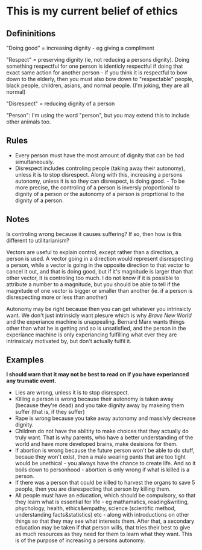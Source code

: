 # This is my current belief of ethics

## Defininitions

"Doing good" = increasing dignity - eg giving a compliment

"Respect" = preserving dignity (ie, not reducing a persons dignity). Doing something respectful for one person is identicly respectful if doing that exact same action for another person - if you think it is respectful to bow down to the elderly, then you must also bow down to "respectable" people, black people, children, asians, and normal people. (I'm joking, they are all normal)

"Disrespect" = reducing dignity of a person

"Person": I'm using the word "person", but you may extend this to include other animals too.

## Rules

* Every person must have the most amount of dignity that can be had simultaneously.
* Disrespect includes controling people (taking away their autonomy), unless it is to stop disrespect. Along with this, increasing a persons autonomy, unless it is so they can disrespect, is doing good.
        - To be more precise, the controling of a person is inversly proportional to dignity of a person *or* the autonomy of a person is proprtional to the dignity of a person.

## Notes

Is controling wrong because it causes suffering? If so, then how is this different to utilitarianism?

Vectors are useful to explain control, except rather than a direction, a person is used. A vector going in a direction would represent disrespecting a person, while a vector is going in the opposite direction to that vector to cancel it out, and that is doing good, but if it's magnitude is larger than that other vector, it is controling too much. I do not know if it is possible to attribute a number to a magnitude, but you should be able to tell if the magnitude of one vector is bigger or smaller than another (ie. if a person is disrespecting more or less than another)

Autonomy may be right because then you can get whatever you intrinsicly want. We don't just intrinsicly want plesure which is why *Brave New World* and the experiance machine is unappealing. Bernard Marx wants things other than what he is getting and so is unsatisfied, and the person in the experiance machine is only experiancing fulfilling what ever they are intrinsicaly motivated by, but don't actually fulfil it.

## Examples

**I should warn that it may not be best to read on if you have experianced any trumatic event.**

* Lies are wrong, unless it is to stop disrespect.
* Killing a person is wrong because their autonomy is taken away (because they're dead) and you take dignity away by makeing them suffer (that is, if they suffer)
* Rape is wrong because you take away autonomy and massivly decrease dignity.
* Children do not have the ablitity to make choices that they actually do truly want. That is why parents, who have a better understanding of the world and have more developed brains, make desisions for them. 
* If abortion is wrong because the future person won't be able to do stuff, becaue they won't exist, then a male wearing pants that are too tight would be unethical - you always have the chance to create life. And so it boils down to personhood - abortion is only wrong if what is killed is a person.
* If there was a person that could be killed to harvest the organs to save 5 people, then you are disrespecting that person by killing them.
* All people must have an education, which should be compulsory, so that they learn what is essential for life - eg mathamatics, reading&writing, phychology, health, ethics&empathy, science (scientific method, understanding facts&statistics) etc - along with introductions on other things so that they may see what interests them. After that, a secondary education may be taken if that person wills, that tries their best to give as much resources as they need for them to learn what they want. This is of the purpose of increasing a persons autonomy.
        

